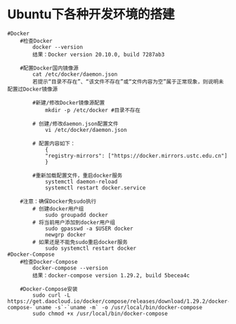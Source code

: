 # Ubuntu下各种开发环境的搭建
    #Docker
        #检查Docker
            docker --version
            结果：Docker version 20.10.0, build 7287ab3

        #配置Docker国内镜像源
            cat /etc/docker/daemon.json
            若提示“目录不存在”、“该文件不存在”或“文件内容为空”属于正常现象，则说明未配置过Docker镜像源

            #新建/修改Docker镜像源配置
                mkdir -p /etc/docker #目录不存在

            # 创建/修改daemon.json配置文件
                vi /etc/docker/daemon.json

            # 配置内容如下：
                {
                "registry-mirrors": ["https://docker.mirrors.ustc.edu.cn"]
                }

            #重新加载配置文件，重启docker服务
                systemctl daemon-reload
                systemctl restart docker.service

        #注意：确保Docker免sudo执行
            # 创建docker用户组
                sudo groupadd docker
            # 将当前用户添加到docker用户组
                sudo gpasswd -a $USER docker
                newgrp docker 
            # 如果还是不能免sudo重启docker服务
                sudo systemctl restart docker
    #Docker-Compose
        #检查Docker-Compose
            docker-compose --version
            结果：docker-compose version 1.29.2, build 5becea4c

        #Docker-Compose安装
            sudo curl -L https://get.daocloud.io/docker/compose/releases/download/1.29.2/docker-compose-`uname -s`-`uname -m` -o /usr/local/bin/docker-compose
            sudo chmod +x /usr/local/bin/docker-compose

